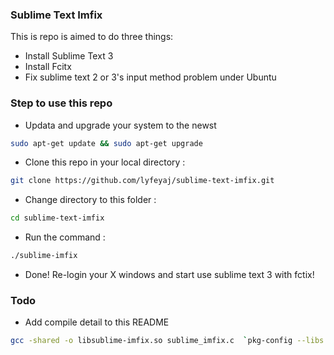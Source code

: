 ### Sublime Text Imfix

This is repo is aimed to do three things:

+ Install Sublime Text 3
+ Install Fcitx
+ Fix sublime text 2 or 3's input method problem under Ubuntu

### Step to use this repo ###

+ Updata and upgrade your system to the newst

```bash
sudo apt-get update && sudo apt-get upgrade
```

+ Clone this repo in your local directory : 

```bash
git clone https://github.com/lyfeyaj/sublime-text-imfix.git
```
    
+ Change directory to this folder :

```bash
cd sublime-text-imfix
```
    
+ Run the command : 

```bash
./sublime-imfix
```

+ Done! Re-login your X windows and start use sublime text 3 with fctix!

### Todo

+ Add compile detail to this README

```bash
gcc -shared -o libsublime-imfix.so sublime_imfix.c  `pkg-config --libs --cflags gtk+-2.0` -fPIC
```